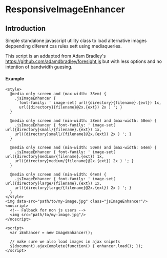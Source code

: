 ResponsiveImageEnhancer
=======================

## Introduction
Simple standalone javascript utility class to load alternative images deppending diferent css rules sett using mediaqueries.

This script is an addapted from Adam Bradley's https://github.com/adamdbradley/foresight.js but with less options and no intention of bandwidth guesing.

#### Example
    <style>
      @media only screen and (max-width: 38em) {
        .jsImageEnhancer { 
          font-family: ' image-set( url({directory}{filename}.{ext}) 1x,
          url({directory}{filename}@2x.{ext}) 2x ) '; }
      }
    
      @media only screen and (min-width: 38em) and (max-width: 50em) {
        .jsImageEnhancer { font-family: ' image-set( url({directory}small/{filename}.{ext}) 1x,
        url({directory}small/{filename}@2x.{ext}) 2x ) '; }
      }
    
      @media only screen and (min-width: 50em) and (max-width: 64em) {
        .jsImageEnhancer { font-family: ' image-set( url({directory}medium/{filename}.{ext}) 1x,
        url({directory}medium/{filename}@2x.{ext}) 2x ) '; }
      }
        
      @media only screen and (min-width: 64em) {
        .jsImageEnhancer { font-family: ' image-set( url({directory}large/{filename}.{ext}) 1x,
        url({directory}large/{filename}@2x.{ext}) 2x ) '; }
      } 
    </style>
    <img data-src="path/to/my-image.jpg" class="jsImageEnhancer"/>
    <noscript>
      <!-- Falback for non js users -->
      <img src="path/to/my-image.jpg"/>
    </noscript>
    
    <script>
      var iEnhancer = new ImageEnhancer();
    
      // make sure we also load images in ajax snipets
      $(document).ajaxComplete(function() { enhancer.load(); });
    </script> 
